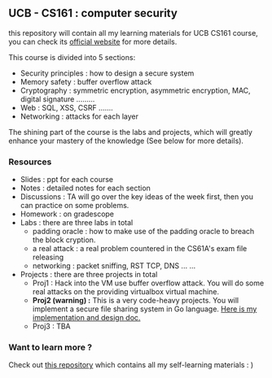 ## UCB - CS161 : computer security

this repository will contain all my learning materials for UCB CS161 course, you can check its [official website](https://cs161.org) for more details.

This course is divided into 5 sections:

- Security principles : how to design a secure system
- Memory safety : buffer overflow attack
- Cryptography : symmetric encryption, asymmetric encryption, MAC, digital signature .........
- Web : SQL, XSS, CSRF .......
- Networking : attacks for each layer 

The shining part of the course is the labs and projects, which will greatly enhance your mastery of the knowledge (See below for more details).

### Resources

- Slides : ppt for each course
- Notes : detailed notes for each section 
- Discussions : TA will go over the key ideas of the week first, then you can practice on some problems.
- Homework : on gradescope
- Labs : there are three labs in total
  - padding oracle : how to make use of the padding oracle to breach the block cryption.
  - a real attack : a real problem countered in the CS61A's exam file releasing
  - networking : packet sniffing, RST TCP, DNS ... ...
- Projects : there are three projects in total 
  - Proj1 : Hack into the VM use buffer overflow attack. You will do some real attacks on the providing virtualbox virtual machine.
  - **Proj2 (warning) :** This is a very code-heavy projects. You will implement a secure file sharing system in Go language. [Here is my implementation and design doc.](https://github.com/PKUFlyingPig/CS161-Project2-SecureFileShareSystem)
  - Proj3 : TBA

### Want to learn more ?

Check out [this repository](https://github.com/PKUFlyingPig/Self-learning-Computer-Science) which contains all my self-learning materials : )

